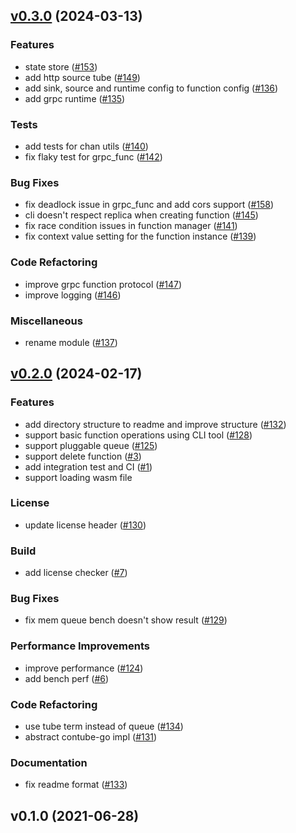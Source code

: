 
<a name="v0.3.0"></a>
## [v0.3.0](https://github.com/FunctionStream/function-stream/compare/v0.2.0...v0.3.0) (2024-03-13)

### Features

* state store ([#153](https://github.com/FunctionStream/function-stream/issues/153))
* add http source tube ([#149](https://github.com/FunctionStream/function-stream/issues/149))
* add sink, source and runtime config to function config ([#136](https://github.com/FunctionStream/function-stream/issues/136))
* add grpc runtime ([#135](https://github.com/FunctionStream/function-stream/issues/135))

### Tests

* add tests for chan utils ([#140](https://github.com/FunctionStream/function-stream/issues/140))
* fix flaky test for grpc_func ([#142](https://github.com/FunctionStream/function-stream/issues/142))

### Bug Fixes

* fix deadlock issue in grpc_func and add cors support ([#158](https://github.com/FunctionStream/function-stream/issues/158))
* cli doesn't respect replica when creating function ([#145](https://github.com/FunctionStream/function-stream/issues/145))
* fix race condition issues in function manager ([#141](https://github.com/FunctionStream/function-stream/issues/141))
* fix context value setting for the function instance ([#139](https://github.com/FunctionStream/function-stream/issues/139))

### Code Refactoring

* improve grpc function protocol ([#147](https://github.com/FunctionStream/function-stream/issues/147))
* improve logging ([#146](https://github.com/FunctionStream/function-stream/issues/146))

### Miscellaneous

* rename module ([#137](https://github.com/FunctionStream/function-stream/issues/137))


<a name="v0.2.0"></a>
## [v0.2.0](https://github.com/FunctionStream/function-stream/compare/v0.1.0...v0.2.0) (2024-02-17)

### Features

* add directory structure to readme and improve structure ([#132](https://github.com/FunctionStream/function-stream/issues/132))
* support basic function operations using CLI tool ([#128](https://github.com/FunctionStream/function-stream/issues/128))
* support pluggable queue ([#125](https://github.com/FunctionStream/function-stream/issues/125))
* support delete function ([#3](https://github.com/FunctionStream/function-stream/issues/3))
* add integration test and CI ([#1](https://github.com/FunctionStream/function-stream/issues/1))
* support loading wasm file

### License

* update license header ([#130](https://github.com/FunctionStream/function-stream/issues/130))

### Build

* add license checker ([#7](https://github.com/FunctionStream/function-stream/issues/7))

### Bug Fixes

* fix mem queue bench doesn't show result ([#129](https://github.com/FunctionStream/function-stream/issues/129))

### Performance Improvements

* improve performance ([#124](https://github.com/FunctionStream/function-stream/issues/124))
* add bench perf ([#6](https://github.com/FunctionStream/function-stream/issues/6))

### Code Refactoring

* use tube term instead of queue ([#134](https://github.com/FunctionStream/function-stream/issues/134))
* abstract contube-go impl ([#131](https://github.com/FunctionStream/function-stream/issues/131))

### Documentation

* fix readme format ([#133](https://github.com/FunctionStream/function-stream/issues/133))


<a name="v0.1.0"></a>
## v0.1.0 (2021-06-28)

